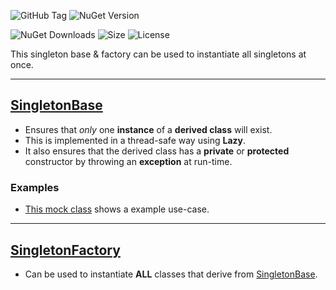 ![GitHub Tag](https://img.shields.io/github/v/tag/TJC-Tools/TJC.Singleton) ![NuGet Version](https://img.shields.io/nuget/v/TJC.Singleton)

![NuGet Downloads](https://img.shields.io/nuget/dt/TJC.Singleton) ![Size](https://img.shields.io/github/repo-size/TJC-Tools/TJC.Singleton) ![License](https://img.shields.io/github/license/TJC-Tools/TJC.Singleton.svg)

This singleton base & factory can be used to instantiate all singletons at once.

---
## [SingletonBase](./TJC.Singleton/SingletonBase.cs)
- Ensures that *only* one **instance** of a **derived class** will exist.
- This is implemented in a thread-safe way using **Lazy**.
- It also ensures that the derived class has a **private** or **protected** constructor by throwing an **exception** at run-time.

### Examples
- [This mock class](./TJC.Singleton.Tests/Mocks/Valid/MockSingletonValid.cs) shows a example use-case.

---
## [SingletonFactory](./TJC.Singleton/Factories/SingletonFactory.cs)
- Can be used to instantiate **ALL** classes that derive from [SingletonBase](./TJC.Singleton/SingletonBase.cs).
